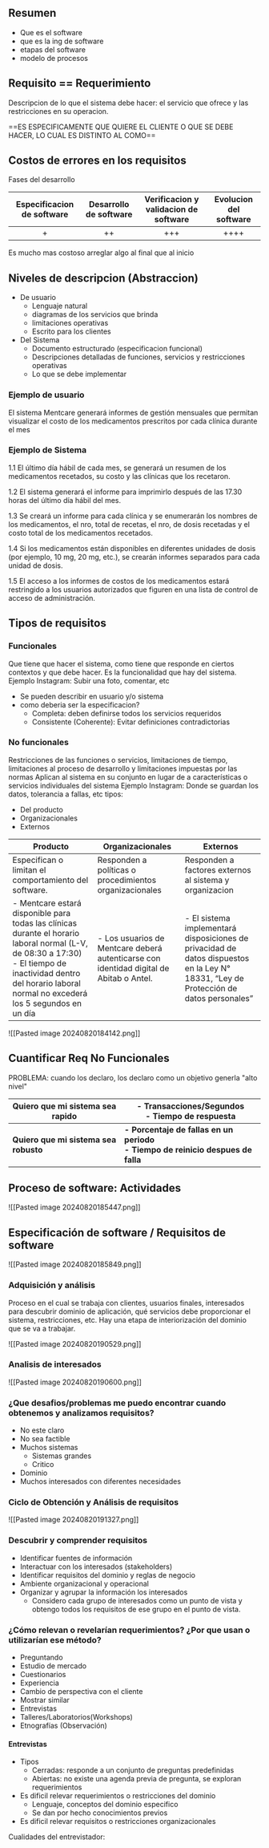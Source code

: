 ## Resumen
- Que es el software
- que es la ing de software
- etapas del software
- modelo de procesos


## Requisito == Requerimiento
Descripcion de lo que el sistema debe hacer: el servicio que ofrece y las restricciones en su operacion.

==ES ESPECIFICAMENTE QUE QUIERE EL CLIENTE O QUE SE DEBE HACER, LO CUAL ES DISTINTO AL COMO==

## Costos de errores en los requisitos
Fases del desarrollo

| Especificacion de software | Desarrollo de software | Verificacion y validacion de software | Evolucion del software |
| :------------------------: | :--------------------: | :-----------------------------------: | :--------------------: |
|             +              |           ++           |                  +++                  |          ++++          |
Es mucho mas costoso arreglar algo al final que al inicio

## Niveles de descripcion (Abstraccion)
- De usuario
	- Lenguaje natural
	- diagramas de los servicios que brinda
	- limitaciones operativas
	- Escrito para los clientes
- Del Sistema
	- Documento estructurado (especificacion funcional)
	- Descripciones detalladas de funciones, servicios y restricciones operativas
	- Lo que se debe implementar

### Ejemplo de usuario
El sistema Mentcare generará informes de gestión mensuales que permitan visualizar el costo de los medicamentos prescritos por cada clínica durante el mes

### Ejemplo de Sistema
1.1 El último día hábil de cada mes, se generará un resumen de los medicamentos recetados, su costo y las clínicas que los recetaron. 

1.2 El sistema generará el informe para imprimirlo después de las 17.30 horas del último día hábil del mes. 

1.3 Se creará un informe para cada clínica y se enumerarán los nombres de los medicamentos, el nro, total de recetas, el nro, de dosis recetadas y el costo total de los medicamentos recetados. 

1.4 Si los medicamentos están disponibles en diferentes unidades de dosis (por ejemplo, 10 mg, 20 mg, etc.), se crearán informes separados para cada unidad de dosis. 

1.5 El acceso a los informes de costos de los medicamentos estará restringido a los usuarios autorizados que figuren en una lista de control de acceso de administración.

## Tipos de requisitos
### Funcionales
Que tiene que hacer el sistema, como tiene que responde en ciertos contextos y que debe hacer.
Es la funcionalidad que hay del sistema.
Ejemplo Instagram:
Subir una foto, comentar, etc
- Se pueden describir en usuario y/o sistema
- como deberia ser la especificacion?
	- Completa: deben definirse todos los servicios requeridos
	- Consistente (Coherente): Evitar definiciones contradictorias

### No funcionales
Restricciones de las funciones o servicios, limitaciones de tiempo, limitaciones al proceso de desarrollo y limitaciones impuestas por las normas
Aplican al sistema en su conjunto en lugar de a características o servicios individuales del sistema
Ejemplo Instagram:
Donde se guardan los datos, tolerancia a fallas, etc
tipos:
- Del producto
- Organizacionales
- Externos


| Producto                                                                                                                                                                                                             | Organizacionales                                                                        | Externos                                                                                                                              |
| -------------------------------------------------------------------------------------------------------------------------------------------------------------------------------------------------------------------- | --------------------------------------------------------------------------------------- | ------------------------------------------------------------------------------------------------------------------------------------- |
| Especifican o limitan el comportamiento del software.                                                                                                                                                                | Responden a políticas o procedimientos organizacionales                                 | Responden a factores externos al sistema y organizacion                                                                               |
| - Mentcare estará disponible para todas las clínicas durante el horario laboral normal (L-V, de 08:30 a 17:30) <br>- El tiempo de inactividad dentro del horario laboral normal no excederá los 5 segundos en un día | - Los usuarios de Mentcare deberá autenticarse con identidad digital de Abitab o Antel. | - El sistema implementará disposiciones de privacidad de datos dispuestos en la Ley N° 18331, “Ley de Protección de datos personales” |

![[Pasted image 20240820184142.png]]

## Cuantificar Req No Funcionales
PROBLEMA: cuando los declaro, los declaro como un objetivo generla "alto nivel"


| Quiero que mi sistema sea rapido  | - Transacciones/Segundos<br>- Tiempo de respuesta                             |
| --------------------------------- | ----------------------------------------------------------------------------- |
| **Quiero que mi sistema sea robusto** | **- Porcentaje de fallas en un periodo<br>- Tiempo de reinicio despues de falla** |


## Proceso de software: Actividades
![[Pasted image 20240820185447.png]]


## Especificación de software / Requisitos de software

![[Pasted image 20240820185849.png]]

### Adquisición y análisis
Proceso en el cual se trabaja con clientes, usuarios finales, interesados para descubrir dominio de aplicación, qué servicios debe proporcionar el sistema, restricciones, etc.
Hay una etapa de interiorización del dominio que se va a trabajar.

![[Pasted image 20240820190529.png]]


### Analisis de interesados

![[Pasted image 20240820190600.png]]


### ¿Que desafios/problemas me puedo encontrar cuando obtenemos y analizamos requisitos?
- No este claro
- No sea factible
- Muchos sistemas
	- Sistemas grandes
	- Critico
- Dominio
- Muchos interesados con diferentes necesidades

### Ciclo de Obtención y Análisis de requisitos
![[Pasted image 20240820191327.png]]


### Descubrir y comprender requisitos
- Identificar fuentes de información 
- Interactuar con los interesados (stakeholders) 
- Identificar requisitos del dominio y reglas de negocio 
- Ambiente organizacional y operacional 
- Organizar y agrupar la información los interesados 
	- Considero cada grupo de interesados como un punto de vista y obtengo todos los requisitos de ese grupo en el punto de vista.

### ¿Cómo relevan o revelarían requerimientos? ¿Por que usan o utilizarían ese método?
- Preguntando
- Estudio de mercado
- Cuestionarios
- Experiencia
- Cambio de perspectiva con el cliente
- Mostrar similar
- Entrevistas
- Talleres/Laboratorios(Workshops)
- Etnografías (Observación)

#### Entrevistas
- Tipos
	- Cerradas: responde a un conjunto de preguntas predefinidas
	- Abiertas: no existe una agenda previa de pregunta, se exploran requerimientos
- Es dificil relevar requerimientos o restricciones del dominio
	- Lenguaje, conceptos del dominio especifico
	- Se dan por hecho conocimientos previos
- Es dificil relevar requisitos o restricciones organizacionales

Cualidades del entrevistador: